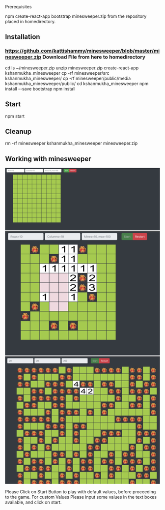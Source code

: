 <snippet>
  <content><![CDATA[
# ${1:Project Name}
Minesweeper Using React JS and Bootstrap

## Prerequisites
npm
create-react-app
bootstrap
minesweeper.zip from the repository placed in homedirectory.

## Installation
### https://github.com/kattishammy/minesweeper/blob/master/minesweeper.zip Download File from here to homedirectory
cd
ls ~/minesweeper.zip
unzip minesweeper.zip
create-react-app kshanmukha_minesweeper
cp -rf minesweeper/src kshanmukha_minesweeper/
cp -rf minesweeper/public/media kshanmukha_minesweeper/public/
cd kshanmukha_minesweeper
npm install --save bootstrap
npm install

## Start
npm start

## Cleanup
rm -rf minesweeper kshanmukha_minesweeper minesweeper.zip

## Working with minesweeper

![alt text](https://github.com/kattishammy/minesweeper/blob/master/Screenshot%202020-11-15%20at%208.44.41%20PM.png?raw=true)
![alt text](https://github.com/kattishammy/minesweeper/blob/master/Screenshot%202020-11-15%20at%208.45.23%20PM.png?raw=true)
![alt text](https://github.com/kattishammy/minesweeper/blob/master/Screenshot%202020-11-15%20at%208.46.42%20PM.png?raw=true)

Please Click on Start Button to play with default values, before proceeding to the game.
For custom Values Please input some values in the text boxes available, and click on start.
